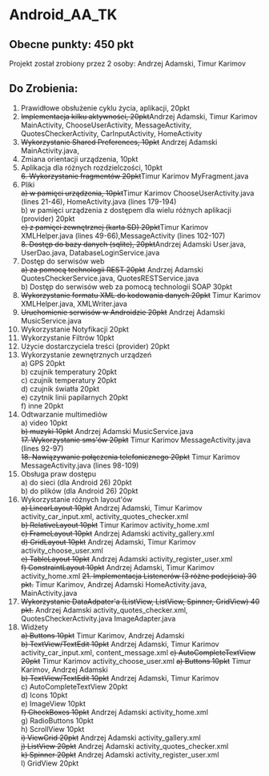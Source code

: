 # Android_AA_TK

## Obecne punkty: 450 pkt
Projekt został zrobiony przez 2 osoby: Andrzej Adamski, Timur Karimov
## Do Zrobienia:


1. Prawidłowe obsłużenie cyklu życia, aplikacji, 20pkt  
2. ~~Implementacja kilku aktywności, 20pkt~~Andrzej Adamski, Timur Karimov  MainActivity, ChooseUserActivity, MessageActivity,
QuotesCheckerActivity, CarInputActivity, HomeActivity  
3. ~~Wykorzystanie Shared Preferences, 10pkt~~ Andrzej Adamski  MainActivity.java,  
4. Zmiana orientacji urządzenia, 10pkt  
5. Aplikacja dla różnych rozdzielczości, 10pkt  
~~6. Wykorzystanie fragmentów 20pkt~~Timur Karimov MyFragment.java  
7. Pliki  
~~a) w pamięci urządzenia, 10pkt~~Timur Karimov  ChooseUserActivity.java (lines 21-46), HomeActivity.java (lines 179-194)  
b) w pamięci urządzenia z dostępem dla wielu różnych aplikacji (provider) 20pkt  
~~c) z pamięci zewnętrznej (karta SD) 20pkt~~Timur Karimov XMLHelper.java (lines 49-66),MessageActivity (lines 102-107)  
~~8. Dostęp do bazy danych (sqlite), 20pkt~~Andrzej Adamski  User.java, UserDao.java, DatabaseLoginService.java  
9. Dostęp do serwisów web  
~~a) za pomocą technologii REST 20pkt~~ Andrzej Adamski QuotesCheckerService.java, QuotesRESTService.java  
b) Dostęp do serwisów web za pomocą technologii SOAP 30pkt  
10. ~~Wykorzystanie formatu XML do kodowania danych 20pkt~~ Timur Karimov  XMLHelper.java, XMLWriter.java  
11. ~~Uruchomienie serwisów w Androidzie 20pkt~~ Andrzej Adamski MusicService.java  
12. Wykorzystanie Notyfikacji 20pkt  
13. Wykorzystanie Filtrów 10pkt  
14. Użycie dostarczyciela treści (provider) 20pkt  
15. Wykorzystanie zewnętrznych urządzeń  
a) GPS 20pkt  
b) czujnik temperatury 20pkt  
c) czujnik temperatury 20pkt  
d) czujnik światła 20pkt  
e) czytnik linii papilarnych 20pkt  
f) inne 20pkt  
16. Odtwarzanie multimediów  
a) video 10pkt  
~~b) muzyki 10pkt~~ Andrzej Adamski MusicService.java  
~~17. Wykorzystanie sms'ów 20pkt~~ Timur Karimov  MessageActivity.java (lines 92-97)  
~~18. Nawiązywanie połączenia telefonicznego 20pkt~~ Timur Karimov  MessageActivity.java (lines 98-109)  
19. Obsługa praw dostępu  
a) do sieci (dla Android 26) 20pkt  
b) do plików (dla Android 26) 20pkt  
20. Wykorzystanie różnych layout'ów  
~~a) LinearLayout 10pkt~~ Andrzej Adamski, Timur Karimov activity_car_input.xml,  activity_quotes_checker.xml  
~~b) RelativeLayout 10pkt~~ Timur Karimov  activity_home.xml  
~~c) FrameLayout 10pkt~~ Andrzej Adamski activity_gallery.xml  
~~d) GridLayout 10pkt~~  Andrzej Adamski, Timur Karimov  activity_choose_user.xml  
~~e) TableLayout 10pkt~~  Andrzej Adamski activity_register_user.xml  
~~f) ConstraintLayout 10pkt~~  Andrzej Adamski, Timur Karimov  activity_home.xml
~~21. Implementacja Listenerów (3 różne podejścia) 30 pkt.~~ Timur Karimov, Andrzej Adamski HomeActivity.java, MainActivity.java
22. ~~Wykorzystanie DataAdpater'a (ListView, ListView, Spinner, GridView) 40 pkt.~~  Andrzej Adamski activity_quotes_checker.xml, QuotesCheckerActivity.java ImageAdapter.java  
23. Widżety  
~~a) Buttons 10pkt~~  Timur Karimov, Andrzej Adamski  
~~b) TextView/TextEdit 10pkt~~  Andrzej Adamski, Timur Karimov  activity_car_input.xml, content_message.xml
~~c) AutoCompleteTextView 20pkt~~ Timur Karimov activity_choose_user.xml
~~a) Buttons 10pkt~~  Timur Karimov, Andrzej Adamski  
~~b) TextView/TextEdit 10pkt~~  Andrzej Adamski, Timur Karimov  
c) AutoCompleteTextView 20pkt  
d) Icons 10pkt  
e) ImageView 10pkt  
~~f) CheckBoxes 10pkt~~  Andrzej Adamski activity_home.xml  
g) RadioButtons 10pkt  
h) ScrollView 10pkt  
~~i) ViewGrid 20pkt~~  Andrzej Adamski activity_gallery.xml  
~~j) ListView 20pkt~~  Andrzej Adamski activity_quotes_checker.xml  
~~k) Spinner 20pkt~~  Andrzej Adamski activity_register_user.xml  
l) GridView 20pkt  
